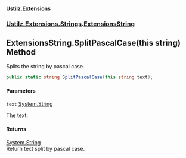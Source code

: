 #### [Ustilz.Extensions](index.md 'index')
### [Ustilz.Extensions.Strings](Ustilz.Extensions.Strings.md 'Ustilz.Extensions.Strings').[ExtensionsString](Ustilz.Extensions.Strings.ExtensionsString.md 'Ustilz.Extensions.Strings.ExtensionsString')

## ExtensionsString.SplitPascalCase(this string) Method

Splits the string by pascal case.

```csharp
public static string SplitPascalCase(this string text);
```
#### Parameters

<a name='Ustilz.Extensions.Strings.ExtensionsString.SplitPascalCase(thisstring).text'></a>

`text` [System.String](https://docs.microsoft.com/en-us/dotnet/api/System.String 'System.String')

The text.

#### Returns
[System.String](https://docs.microsoft.com/en-us/dotnet/api/System.String 'System.String')  
Return text split by pascal case.
